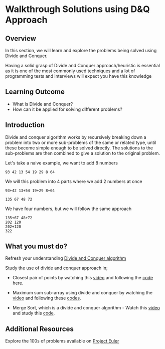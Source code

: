 

# Walkthrough Solutions using D&Q Approach


## Overview
In this section, we will learn and explore the problems being solved using Divide and Conquer.

Having a solid grasp of Divide and Conquer approach/heuristic is essential as it is one of the most commonly used techniques and a lot of programming tests and interviews will expect you have this knowledge

## Learning Outcome
- What is Divide and Conquer?
- How can it be applied for solving different problems?

## Introduction

Divide and conquer algorithm works by recursively breaking down a problem into two or more sub-problems of the same or related type, until these become simple enough to be solved directly. The solutions to the sub-problems are then combined to give a solution to the original problem.

Let's take a naive example, we want to add 8 numbers

	93 42 13 54 19 29 8	64

We will this problem into 4 parts where we add 2 numbers at once

	93+42 13+54 19+29 8+64
	
	135 67 48 72

We have four numbers, but we will follow the same approach

	135+67 48+72
	202 120
	202+120
	322



## What you must do?
Refresh your understanding [Divide and Conquer algorithm](https://www.geeksforgeeks.org/divide-and-conquer-algorithm-introduction/)
 
Study the use of divide and conquer approach in;

- Closest pair of points by watching this [video](https://www.youtube.com/watch?v=6UBDkbVhJck) and following the [code](https://www.geeksforgeeks.org/closest-pair-of-points-using-divide-and-conquer-algorithm/) here.

- Maximum sum sub-array using divide and conquer by watching the [video](https://youtu.be/ohHWQf1HDfU?t=432) and following these [codes](https://www.techiedelight.com/maximum-sum-subarray-using-divide-conquer/).
- Merge Sort, which is a divide and conquer algorithm - Watch this [video](https://www.youtube.com/watch?v=TzeBrDU-JaY) and study this [code](https://www.techiedelight.com/merge-sort/).
## Additional Resources
Explore the 100s of problems available on [Project Euler](https://projecteuler.net/archives)